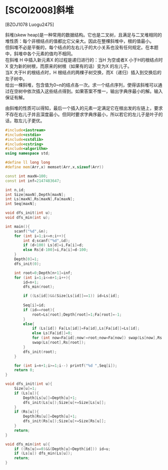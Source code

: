 # [SCOI2008]斜堆
[BZOJ1078 Luogu2475]

斜堆(skew heap)是一种常用的数据结构。它也是二叉树，且满足与二叉堆相同的堆性质：每个非根结点的值都比它父亲大。因此在整棵斜堆中，根的值最小。  
但斜堆不必是平衡的，每个结点的左右儿子的大小关系也没有任何规定。在本题中，斜堆中各个元素的值均不相同。  
在斜堆 H 中插入新元素X 的过程是递归进行的：当H 为空或者X 小于H的根结点时X 变为新的树根，而原来的树根（如果有的话）变为X 的左儿子。  
当X 大于H 的根结点时，H 根结点的两棵子树交换，而X（递归）插入到交换后的左子树中。  
给出一棵斜堆，包含值为0~n的结点各一次。求一个结点序列，使得该斜堆可以通过在空树中依次插入这些结点得到。如果答案不惟一，输出字典序最小的解。输入保证有解。

由斜堆的性质可以得知，最后一个插入的元素一定满足它在根出发的左链上，要求不存在右儿子并且深度最小。但同时要求字典序最小，所以若它的左儿子是叶子的话，取左儿子更优。

```cpp
#include<iostream>
#include<cstdio>
#include<cstdlib>
#include<cstring>
#include<algorithm>
using namespace std;

#define ll long long
#define mem(Arr,x) memset(Arr,x,sizeof(Arr))

const int maxN=100;
const int inf=2147483647;

int n,id;
int Size[maxN],Depth[maxN];
int Ls[maxN],Rs[maxN],Fa[maxN];
int Seq[maxN];

void dfs_init(int u);
void dfs_min(int u);

int main(){
	scanf("%d",&n);
	for (int i=1;i<=n;i++){
		int d;scanf("%d",&d);
		if (d<100) Ls[d]=i,Fa[i]=d;
		else Rs[d-100]=i,Fa[i]=d-100;
	}
	Depth[0]=1;
	dfs_init(0);

	int root=0;Depth[n+1]=inf;
	for (int i=1;i<=n+1;i++){
		id=n+1;
		dfs_min(root);

		if ((Ls[id])&&(Size[Ls[id]]==1)) id=Ls[id];
		
		Seq[i]=id;
		if (id==root){
			root=Ls[root];Depth[root]=1;Fa[root]=-1;
		}
		else{
			if (Ls[id]) Fa[Ls[id]]=Fa[id],Ls[Fa[id]]=Ls[id];
			else Ls[Fa[id]]=0;
			for (int now=Fa[id];now!=root;now=Fa[now]) swap(Ls[now],Rs[now]);
			swap(Ls[root],Rs[root]);
		}
		dfs_init(root);
	}

	for (int i=n+1;i>=1;i--) printf("%d ",Seq[i]);
	return 0;
}

void dfs_init(int u){
	Size[u]=1;
	if (Ls[u]){
		Depth[Ls[u]]=Depth[u]+1;
		dfs_init(Ls[u]);Size[u]+=Size[Ls[u]];
	}
	if (Rs[u]){
		Depth[Rs[u]]=Depth[u]+1;
		dfs_init(Rs[u]);Size[u]+=Size[Rs[u]];
	}
	return;
}

void dfs_min(int u){
	if ((Rs[u]==0)&&(Depth[u]<Depth[id])) id=u;
	if (Ls[u]) dfs_min(Ls[u]);
	return;
}
```
